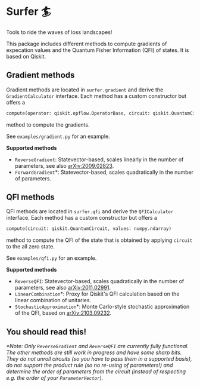 # Surfer 🏄

Tools to ride the waves of loss landscapes!

This package includes different methods to compute gradients of expecation values and the Quantum Fisher Information (QFI) of states. It is based on Qiskit.

## Gradient methods

Gradient methods are located in `surfer.gradient` and derive the `GradientCalculator` interface. Each method has a custom constructor but offers a
```python
compute(operator: qiskit.opflow.OperatorBase, circuit: qiskit.QuantumCircuit, values: numpy.ndarray)
```
method to compute the gradients.

See ``examples/gradient.py`` for an example.

**Supported methods**
* `ReverseGradient`: Statevector-based, scales linearly in the number of parameters, see also [arXiv:2009.02823](https://arxiv.org/abs/2009.02823).
* `ForwardGradient`*: Statevector-based, scales quadratically in the number of parameters.
## QFI methods

QFI methods are located in `surfer.qfi` and derive the `QFICalculator` interface. Each method has a custom constructor but offers a
```python
compute(circuit: qiskit.QuantumCircuit, values: numpy.ndarray)
```
method to compute the QFI of the state that is obtained by applying `circuit` to the all zero state.

See ``examples/qfi.py`` for an example.

**Supported methods**
* `ReverseQFI`: Statevector-based, scales quadratically in the number of parameters, see also [arXiv:2011.02991](https://arxiv.org/abs/2011.02991).
* `LinearCombination`*: Proxy for Qiskit's QFI calculation based on the linear combination of unitaries.
* `StochasticApproximation`*: Monte Carlo-style stochastic approximation of the QFI, based on [arXiv:2103.09232](https://arxiv.org/abs/2103.09232).


## You should read this!
_*Note: Only `ReverseGradient` and `ReverseQFI` are currently fully functional. The other methods are still work in progress and have some sharp bits. They do not unroll circuits (so you have to pass them in a supported basis), do not support the product rule (so no re-using of parameters!) and determine the order of parameters from the circuit (instead of respecting e.g. the order of your `ParameterVector`)._